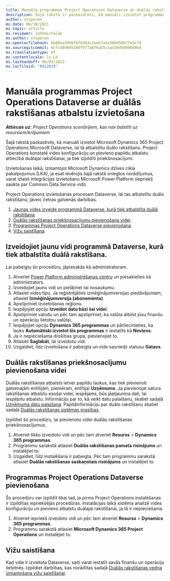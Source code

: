 ```yaml
---
title: Manuāla programmas Project Operations Dataverse ar duālās rakstīšanas atbalstu izvietošana
description: Šajā rakstā ir paskaidrots, kā manuāli izvietot programmu Project Operations Dataverse, lai tā atbalstītu divējādu rakstīšanu.
author: stsporen
ms.date: 06/18/2021
ms.topic: article
ms.reviewer: johnmichalak
ms.author: stsporen
ms.openlocfilehash: be80ea3956fbf0264c2eeb7a5e30dd50b77e3c78
ms.sourcegitcommit: 6cfc50d89528df977a8f6a55c1ad39d99800d9b4
ms.translationtype: HT
ms.contentlocale: lv-LV
ms.lasthandoff: 06/03/2022
ms.locfileid: "8912019"
---
```

# <a name="manually-deploy-the-project-operations-dataverse-app-with-dual-write-support"></a>Manuāla programmas Project Operations Dataverse ar duālās rakstīšanas atbalstu izvietošana

_**Attiecas uz:** Project Operations scenārijiem, kas nav balstīti uz resursiem/krājumiem_

Šajā rakstā paskaidrots, kā manuāli izvietot Microsoft Dynamics 365 Project Operations Microsoft Dataverse, lai tā atbalstītu duālo rakstīšanu. Project Operations konstatē vides konfigurāciju un pievieno papildu atbalstu attiecībā duālajai rakstīšanai, ja tiek izpildīti priekšnosacījumi.

Izvietošanas laikā, izmantojot Microsoft Dynamics dzīves cikla pakalpojumus (LKA), ja esat ievērojis šajā rakstā sniegtos norādījumus, varat izlaist integrācijas izvietošanu Microsoft Power Platform (iepriekš saukta par Common Data Service vidi).

Project Operations izvietošanas procesam Dataverse, lai tas atbalstītu duālo rakstīšanu, jāveic četras galvenās darbības.

1. [Jaunas vides izveide programmā Dataverse, kurā tiek atbalstīta duālā rakstīšana](#create).
2. [Duālās rakstīšanas priekšnosacījumu pievienošana videi](#prerequisites).
3. [Programmas Project Operations Dataverse pievienošana](#dataverse).
4. [Vižu saistīšana](#link).

## <a name="create-a-new-environment-in-dataverse-that-supports-dual-write"></a><a name="create"></a>Izveidojiet jaunu vidi programmā Dataverse, kurā tiek atbalstīta duālā rakstīšana.

Lai pabeigtu šo procedūru, jāpiesakās kā administratoram.

1. Atveriet [Power Platform administrēšanas centru](https://admin.powerplatform.com) un piesakieties kā administrators.
2. Izveidojiet jaunu vidi un piešķiriet tai nosaukumu.
3. Atlasiet vides tipu. Ja reģistrējāties izmēģinājumversijas piedāvājumam, atlasiet **Izmēģinājumversija (abonementa)**.
4. Apstipriniet izvietošanas reģionu.
5. Iespējojiet opciju **Izveidot datu bāzi šai videi**. 
6. Apstipriniet valodu un pēc tam apstipriniet, ka valūta atbilst jūsu finanšu un operāciju lietotņu valūtai.
7. Iespējojiet opciju **Dynamics 365 programmas** un pārliecinieties, ka lauks **Automātiski izvietot šīs programmas** ir iestatīts kā **Neviens**.
8. Ja ir nepieciešama drošības grupa, pievienojiet to.
9. Atlasiet **Saglabāt**, lai izveidotu vidi.
10. Uzgaidiet, līdz izvietošana ir pabeigta un vide sasniedz statusu **Gatavs**.

## <a name="add-dual-write-prerequisites-to-the-environment"></a><a name="prerequisites"></a>Duālās rakstīšanas priekšnosacījumu pievienošana videi

Duālās rakstīšanas atbalsts ietver papildu laukus, kas tiek pievienoti galvenajām entītijām, piemēram, entītijai **Uzņēmums**. Ja pievienojat satura rakstīšanas atbalstu esošai videi, iespējams, būs jāatjaunina dati, lai iespējotu atbalstu. Informāciju par to, kā veikt datu palaišanu, skatiet sadaļā [Uzņēmuma datu palaišana](/dynamics365/fin-ops-core/dev-itpro/data-entities/dual-write/bootstrap-company-data). Papildinformāciju par duālo rakstīšanu skatiet sadaļā [Duālās rakstīšanas sistēmas prasības](/dynamics365/fin-ops-core/dev-itpro/data-entities/dual-write/dual-write-system-req).

Izpildiet šo procedūru, lai pievienotu videi duālās rakstīšanas priekšnosacījumus.

1. Atveriet tikko izveidoto vidi un pēc tam atveriet **Resurss** \> **Dynamics 365 programmas**.
2. Programmu sarakstā atlasiet **Duālās rakstīšanas pamata risinājums** un instalējiet to.
3. Uzgaidiet, līdz instalēšana ir pabeigta. Pēc tam programmu sarakstā atlasiet **Duālās rakstīšanas saskaņotais risinājums** un instalējiet to.

## <a name="add-the-project-operations-dataverse-app"></a><a name="dataverse"></a>Programmas Project Operations Dataverse pievienošana

Šo procedūru var izpildīt tikai tad, ja pirms Project Operations instalēšanas ir izpildītas iepriekšējās procedūras. Instalācijas laikā sistēma analizē vides konfigurāciju un pievieno atbalstu duālajai rakstīšanai, ja tā ir nepieciešama.

1. Atveriet iepriekš izveidoto vidi un pēc tam atveriet **Resurss** \> **Dynamics 365 programmas**.
2. Programmu sarakstā atlasiet **Microsoft Dynamics 365 Project Operations** un instalējiet to.

## <a name="link-your-environments"></a><a name="link"></a>Vižu saistīšana

Kad vide ir izvietota Dataverse, saiti varat iestatīt savās finanšu un operāciju lietotnēs. Izpildiet darbības, kas norādītas sadaļā [Duālās rakstīšanas vedņa izmantošana vižu saistīšanai](/dynamics365/fin-ops-core/dev-itpro/data-entities/dual-write/link-your-environment).
